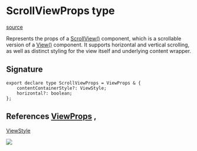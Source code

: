 # ScrollViewProps type

[source](https://developers.meta.com/horizon-worlds/reference/2.0.0/ui_scrollviewprops)

Represents the props of a [ScrollView()](/horizon-worlds/reference/2.0.0/ui_scrollview) component, which is a scrollable version of a [View()](/horizon-worlds/reference/2.0.0/ui_view) component. It supports horizontal and vertical scrolling, as well as distinct styling for the view itself and underlying content wrapper.

## Signature

```
export declare type ScrollViewProps = ViewProps & {
    contentContainerStyle?: ViewStyle;
    horizontal?: boolean;
};
```

## References [ViewProps](/horizon-worlds/reference/2.0.0/ui_viewprops) , 

[ViewStyle](/horizon-worlds/reference/2.0.0/ui_viewstyle)

![](https://scontent.xx.fbcdn.net/hads-ak-prn2/1487645_6012475414660_1439393861_n.png)